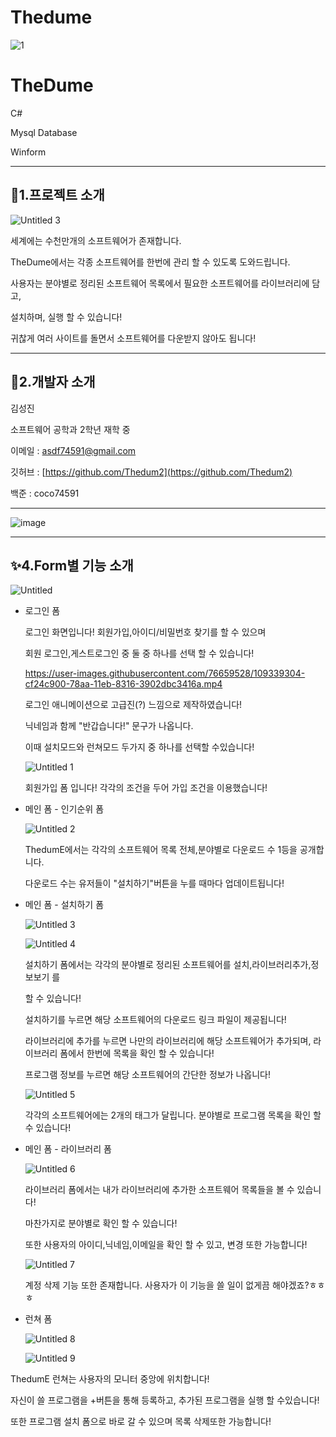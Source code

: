 # Thedume

![1](https://user-images.githubusercontent.com/76659528/109339008-5a518f00-78aa-11eb-9efe-b6e409f243fc.png)

# TheDume

C#

Mysql Database

Winform

---

## 📌1.프로젝트 소개

![Untitled 3](https://user-images.githubusercontent.com/76659528/109339057-69d0d800-78aa-11eb-9a8f-bc3a48f14046.png)

세계에는 수천만개의 소프트웨어가 존재합니다.

TheDume에서는 각종 소프트웨어를 한번에 관리 할 수 있도록 도와드립니다.

사용자는 분야별로 정리된 소프트웨어 목록에서 필요한 소프트웨어를 라이브러리에 담고,

설치하며, 실행 할 수 있습니다! 

귀찮게 여러 사이트를 돌면서 소프트웨어를 다운받지 않아도 됩니다!

---

## 📕2.개발자 소개

김성진

소프트웨어 공학과 2학년 재학 중

이메일 : asdf74591@gmail.com

깃허브 : [https://github.com/Thedum2](https://github.com/Thedum2)

백준 : coco74591

 

---

![image](https://user-images.githubusercontent.com/76659528/109339246-b3212780-78aa-11eb-9d91-522e96a1408f.png)

---

## ✨4.Form별 기능 소개
  ![Untitled](https://user-images.githubusercontent.com/76659528/109339281-c46a3400-78aa-11eb-8465-7124c66168e4.png)
 - 로그인 폼

 
    로그인 화면입니다! 회원가입,아이디/비밀번호 찾기를 할 수 있으며
    
    회원 로그인,게스트로그인 중 둘 중 하나를 선택 할 수 있습니다!

    https://user-images.githubusercontent.com/76659528/109339304-cf24c900-78aa-11eb-8316-3902dbc3416a.mp4

    로그인 애니메이션으로 고급진(?) 느낌으로 제작하였습니다!

    닉네임과 함께 "반갑습니다!" 문구가 나옵니다.

    이때 설치모드와 런쳐모드 두가지 중 하나를 선택할 수있습니다!

    ![Untitled 1](https://user-images.githubusercontent.com/76659528/109339449-05624880-78ab-11eb-89d6-dad9c9d2fc56.png)

    회원가입 폼 입니다! 각각의 조건을 두어 가입 조건을 이용했습니다!

 - 메인 폼 - 인기순위 폼

    ![Untitled 2](https://user-images.githubusercontent.com/76659528/109339469-0c895680-78ab-11eb-96f0-24fe14d7b4b8.png)

    ThedumE에서는 각각의 소프트웨어 목록 전체,분야별로 다운로드 수 1등을 공개합니다.

    다운로드 수는 유저들이 "설치하기"버튼을 누를 때마다 업데이트됩니다!

 - 메인 폼 - 설치하기 폼 

    ![Untitled 3](https://user-images.githubusercontent.com/76659528/109339514-1c089f80-78ab-11eb-9693-eceea9ae9ab1.png)

    ![Untitled 4](https://user-images.githubusercontent.com/76659528/109339520-1dd26300-78ab-11eb-90ce-31da854b6523.png)

    설치하기 폼에서는 각각의 분야별로 정리된 소프트웨어를 설치,라이브러리추가,정보보기 를 

    할 수 있습니다! 

    설치하기를 누르면 해당 소프트웨어의 다운로드 링크 파일이 제공됩니다!

    라이브러리에 추가를 누르면 나만의 라이브러리에 해당 소프트웨어가 추가되며, 라이브러리 폼에서 한번에 목록을 확인 할 수 있습니다!

    프로그램 정보를 누르면 해당 소프트웨어의 간단한 정보가 나옵니다!

    ![Untitled 5](https://user-images.githubusercontent.com/76659528/109339554-288cf800-78ab-11eb-8d13-efbd9ff7918b.png)

    각각의 소프트웨어에는 2개의 태그가 달립니다. 분야별로 프로그램 목록을 확인 할 수 있습니다!

 - 메인 폼 - 라이브러리 폼

   ![Untitled 6](https://user-images.githubusercontent.com/76659528/109339593-32aef680-78ab-11eb-9160-6a7547fe14f6.png)

    라이브러리 폼에서는 내가 라이브러리에 추가한 소프트웨어 목록들을 볼 수 있습니다!

    마찬가지로 분야별로 확인 할 수 있습니다!

    또한 사용자의 아이디,닉네임,이메일을 확인 할 수 있고, 변경 또한 가능합니다!

    ![Untitled 7](https://user-images.githubusercontent.com/76659528/109339614-393d6e00-78ab-11eb-9ffa-c1d331a8f186.png)

    계정 삭제 기능 또한 존재합니다. 사용자가 이 기능을 쓸 일이 없게끔 해야겠죠?ㅎㅎㅎ

 - 런쳐 폼

    ![Untitled 8](https://user-images.githubusercontent.com/76659528/109339636-4195a900-78ab-11eb-99f0-cba990739cf3.png)

    ![Untitled 9](https://user-images.githubusercontent.com/76659528/109339646-45293000-78ab-11eb-965c-52e375c130d9.png)


ThedumE 런쳐는 사용자의 모니터 중앙에 위치합니다!

자신이 쓸 프로그램을 +버튼을 통해 등록하고, 추가된 프로그램을 실행 할 수있습니다!

또한 프로그램 설치 폼으로 바로 갈 수 있으며 목록 삭제또한 가능합니다!
